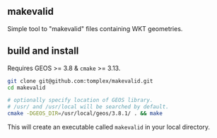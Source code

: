 ## makevalid

Simple tool to "makevalid" files containing WKT geometries.

## build and install

Requires GEOS >= 3.8 & `cmake` >= 3.13.

```bash
git clone git@github.com:tomplex/makevalid.git
cd makevalid

# optionally specify location of GEOS library.
# /usr/ and /usr/local will be searched by default.
cmake -DGEOS_DIR=/usr/local/geos/3.8.1/ . && make
```

This will create an executable called `makevalid` in your local directory. 
